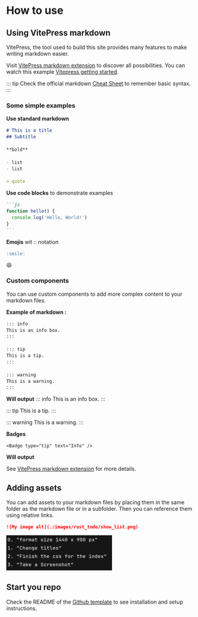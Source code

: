 # How to use

## Using VitePress markdown

VitePress, the tool used to build this site provides many features to make writing markdown easier.

Visit [VitePress markdown extension](https://vitepress.dev/guide/markdown) to discover all possibilities. You can watch this example [Vitepress getting started](https://github.com/vuejs/vitepress/blob/main/docs/guide/getting-started.md?plain=1).

::: tip
Check the official markdown [Cheat Sheet](https://www.markdownguide.org/cheat-sheet/) to remember basic syntax.
:::

### Some simple examples

**Use standard markdown**

```md
# This is a title
## Subtitle

**bold**

- list
- list

> quote
```

**Use code blocks** to demonstrate examples

````md
```js
function hello() {
  console.log('Hello, World!')
}
```
````

**Emojis** wit :: notation
```md
:smile:
```
:smile:

### Custom components

You can use custom components to add more complex content to your markdown files.

**Example of markdown :**
```md
::: info
This is an info box.
:::

::: tip
This is a tip.
:::

::: warning
This is a warning.
:::
```
**Will output**
::: info
This is an info box.
:::

::: tip
This is a tip.
:::

::: warning
This is a warning.
:::

**Badges**
```mdx
<Badge type="tip" text="Info" />
```

**Will output**
<Badge type="tip" text="Info" />

See [VitePress markdown extension](https://vitepress.dev/guide/markdown) for more details.


## Adding assets

You can add assets to your markdown files by placing them in the same folder as the markdown file or in a subfolder. Then you can reference them using relative links.

```md
![My image alt](./images/rust_todo/show_list.png)
```

![My image alt](./images/jobtrek/rust_todo/show_list.png)


## Start you repo

Check the README of the [Github template](https://github.com/Rignchen/RapportFormation) to see installation and setup instructions.
